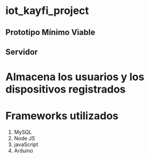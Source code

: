 # iot_kayfi_project
## Prototipo Mínimo Viable
## Servidor
# Almacena los usuarios y los dispositivos registrados

# Frameworks utilizados
1. MySQL
2. Node JS
3. javaScript
4. Arduino
